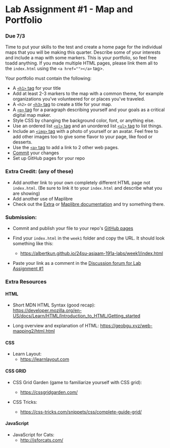 # Lab Assignment #1 - Map and Portfolio

### Due 7/3
Time to put your skills to the test and create a home page for the individual maps that you will be making this quarter. Describe some of your interests and include a map with some markers. This is your portfolio, so feel free toadd anything. If you made multiple HTML pages, please link them all to the `index.html` using the `<a href=""></a>` tag>.

Your portfolio must contain the following:

- A [`<h1>` tag](https://developer.mozilla.org/en-US/docs/Web/HTML/Element/Heading_Elements) for your title
- Add at least 2-3 markers to the map with a common theme, for example organizations you've volunteered for or places you've traveled.
- A `<h2>` or [`<h3>` tag](https://developer.mozilla.org/en-US/docs/Web/HTML/Element/Heading_Elements) to create a title for your map. 
- A [`<p>` tag](https://developer.mozilla.org/en-US/docs/Web/HTML/Element/p) for a paragraph describing yourself and your goals as a critical digital map maker.
- Style CSS by changing the background color, font, or anything else.
- Use an ordered list [`<ol>` tag](https://developer.mozilla.org/en-US/docs/Web/HTML/Element/ol) and an unordered list [`<ul>` tag](https://developer.mozilla.org/en-US/docs/Web/HTML/Element/ul) to list things.
- Include an [`<img>` tag](https://developer.mozilla.org/en-US/docs/Web/HTML/Element/img) with a photo of yourself or an avatar. Feel free to add other images too to give some flavor to your page, like food or desserts.
- Use the [`<a>` tag](https://developer.mozilla.org/en-US/docs/Web/HTML/Element/a) to add a link to 2 other web pages.
- [Commit](https://github.com/albertkun/211A-ASIAAM-191A/blob/master/Guides/git_commit.md) your changes
- Set up GitHub pages for your repo

### Extra Credit: (any of these) 
   - Add another link to your own completely different HTML page not `index.html`. (Be sure to link it to your `index.html` and describe what you are showing)
   - Add another use of Maplibre 
   - Check out the [Extra](../../labs/week1/extra.md) or [Maplibre documentation](https://maplibre.org/maplibre-gl-js/docs/examples/) and try something there.

###  Submission: 

- Commit and publish your file to your repo's [GitHub pages](https://guides.github.com/features/pages/)
- Find your `index.html` in the `week1` folder and copy the URL. It should look something like this:

  - https://albertkun.github.io/24su-asiaam-191a-labs/week1/index.html

- Paste your link as a comment in the [Discussion forum for Lab Assignment #1](https://github.com/albertkun/24SU-ASIAAM-191A/discussions/26)

### Extra Resources

#### HTML

- Short MDN HTML Syntax (good recap): 
https://developer.mozilla.org/en-US/docs/Learn/HTML/Introduction_to_HTML/Getting_started

- Long overview and explanation of HTML:
https://geobgu.xyz/web-mapping2/html.html

#### CSS

- Learn Layout:
  - https://learnlayout.com

#### CSS GRID
- CSS Grid Garden (game to familiarize yourself with CSS grid):
  - https://cssgridgarden.com/

- CSS Tricks:
  - https://css-tricks.com/snippets/css/complete-guide-grid/


#### JavaScript

- JavaScript for Cats:
  - http://jsforcats.com/

